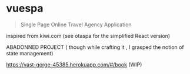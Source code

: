 # vuespa

> Single Page Online Travel Agency Application

inspired from kiwi.com
(see otaspa for the simplified React version)

ABADONNED PROJECT ( though while crafting it , I grasped the notion of state management)




https://vast-gorge-45385.herokuapp.com/#/book  (WIP)